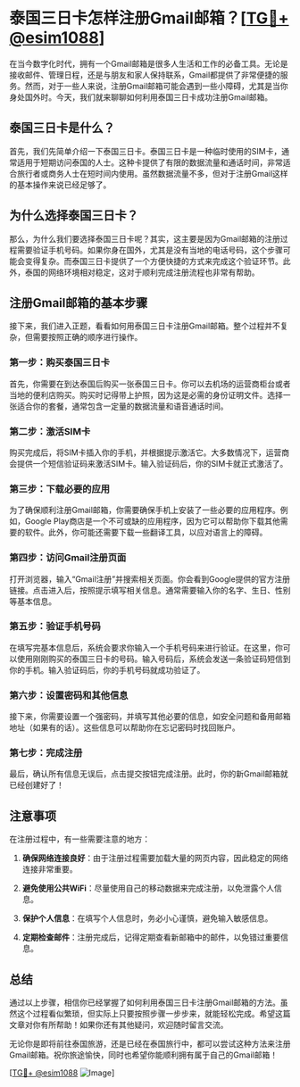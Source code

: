 # 泰国三日卡怎样注册Gmail邮箱？[[TG💪+ @esim1088](https://t.me/s/esim1088)]

在当今数字化时代，拥有一个Gmail邮箱是很多人生活和工作的必备工具。无论是接收邮件、管理日程，还是与朋友和家人保持联系，Gmail都提供了非常便捷的服务。然而，对于一些人来说，注册Gmail邮箱可能会遇到一些小障碍，尤其是当你身处国外时。今天，我们就来聊聊如何利用泰国三日卡成功注册Gmail邮箱。

## 泰国三日卡是什么？

首先，我们先简单介绍一下泰国三日卡。泰国三日卡是一种临时使用的SIM卡，通常适用于短期访问泰国的人士。这种卡提供了有限的数据流量和通话时间，非常适合旅行者或商务人士在短时间内使用。虽然数据流量不多，但对于注册Gmail这样的基本操作来说已经足够了。

## 为什么选择泰国三日卡？

那么，为什么我们要选择泰国三日卡呢？其实，这主要是因为Gmail邮箱的注册过程需要验证手机号码。如果你身在国外，尤其是没有当地的电话号码，这个步骤可能会变得复杂。而泰国三日卡提供了一个方便快捷的方式来完成这个验证环节。此外，泰国的网络环境相对稳定，这对于顺利完成注册流程也非常有帮助。

## 注册Gmail邮箱的基本步骤

接下来，我们进入正题，看看如何用泰国三日卡注册Gmail邮箱。整个过程并不复杂，但需要按照正确的顺序进行操作。

### 第一步：购买泰国三日卡

首先，你需要在到达泰国后购买一张泰国三日卡。你可以去机场的运营商柜台或者当地的便利店购买。购买时记得带上护照，因为这是必需的身份证明文件。选择一张适合你的套餐，通常包含一定量的数据流量和语音通话时间。

### 第二步：激活SIM卡

购买完成后，将SIM卡插入你的手机，并根据提示激活它。大多数情况下，运营商会提供一个短信验证码来激活SIM卡。输入验证码后，你的SIM卡就正式激活了。

### 第三步：下载必要的应用

为了确保顺利注册Gmail邮箱，你需要确保手机上安装了一些必要的应用程序。例如，Google Play商店是一个不可或缺的应用程序，因为它可以帮助你下载其他需要的软件。此外，你可能还需要下载一些翻译工具，以应对语言上的障碍。

### 第四步：访问Gmail注册页面

打开浏览器，输入“Gmail注册”并搜索相关页面。你会看到Google提供的官方注册链接。点击进入后，按照提示填写相关信息。通常需要输入你的名字、生日、性别等基本信息。

### 第五步：验证手机号码

在填写完基本信息后，系统会要求你输入一个手机号码来进行验证。在这里，你可以使用刚刚购买的泰国三日卡的号码。输入号码后，系统会发送一条验证码短信到你的手机。输入验证码后，你的手机号码就成功验证了。

### 第六步：设置密码和其他信息

接下来，你需要设置一个强密码，并填写其他必要的信息，如安全问题和备用邮箱地址（如果有的话）。这些信息可以帮助你在忘记密码时找回账户。

### 第七步：完成注册

最后，确认所有信息无误后，点击提交按钮完成注册。此时，你的新Gmail邮箱就已经创建好了！

## 注意事项

在注册过程中，有一些需要注意的地方：

1. **确保网络连接良好**：由于注册过程需要加载大量的网页内容，因此稳定的网络连接非常重要。
   
2. **避免使用公共WiFi**：尽量使用自己的移动数据来完成注册，以免泄露个人信息。

3. **保护个人信息**：在填写个人信息时，务必小心谨慎，避免输入敏感信息。

4. **定期检查邮件**：注册完成后，记得定期查看新邮箱中的邮件，以免错过重要信息。

## 总结

通过以上步骤，相信你已经掌握了如何利用泰国三日卡注册Gmail邮箱的方法。虽然这个过程看似繁琐，但实际上只要按照步骤一步步来，就能轻松完成。希望这篇文章对你有所帮助！如果你还有其他疑问，欢迎随时留言交流。

无论你是即将前往泰国旅游，还是已经在泰国旅行中，都可以尝试这种方法来注册Gmail邮箱。祝你旅途愉快，同时也希望你能顺利拥有属于自己的Gmail邮箱！

[[TG💪+ @esim1088](https://t.me/s/esim1088) ![Image](https://i.postimg.cc/4NQfJmqS/Snipaste-2025-05-13-00-14-12.png)]